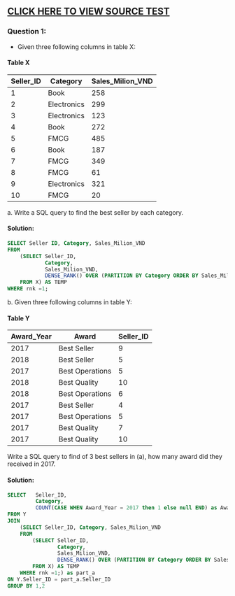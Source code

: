[CLICK HERE TO VIEW SOURCE TEST](https://drive.google.com/file/d/12Bx1KVPYar_acGFR6DAkS16sNEB-AFmA/view?usp=sharing)
---

### Question 1:
- Given three following columns in table X:
#### Table X

| Seller_ID | Category    | Sales_Milion_VND |
|-----------|------------|----------------------|
| 1         | Book       | 258                  |
| 2         | Electronics| 299                  |
| 3         | Electronics| 123                  |
| 4         | Book       | 272                  |
| 5         | FMCG       | 485                  |
| 6         | Book       | 187                  |
| 7         | FMCG       | 349                  |
| 8         | FMCG       | 61                   |
| 9         | Electronics| 321                  |
| 10        | FMCG       | 20                   |

a. Write a SQL query to find the best seller by each category.
#### Solution:
```sql
SELECT Seller ID, Category, Sales_Milion_VND
FROM
    (SELECT Seller_ID, 
            Category, 
            Sales_Milion_VND, 
            DENSE_RANK() OVER (PARTITION BY Category ORDER BY Sales_Milion_VND DESC) as rnk
    FROM X) AS TEMP
WHERE rnk =1;
```
b. Given three following columns in table Y:
#### Table Y
| Award_Year | Award            | Seller_ID |
|------------|------------------|-----------|
| 2017       | Best Seller      | 9         |
| 2018       | Best Seller      | 5         |
| 2017       | Best Operations  | 5         |
| 2018       | Best Quality     | 10        |
| 2018       | Best Operations  | 6         |
| 2017       | Best Seller      | 4         |
| 2017       | Best Operations  | 5         |
| 2017       | Best Quality     | 7         |
| 2017       | Best Quality     | 10        |

Write a SQL query to find of 3 best sellers in (a), how many award did they received in
2017.
#### Solution:
```sql
SELECT   Seller_ID,
         Category, 
         COUNT(CASE WHEN Award_Year = 2017 then 1 else null END) as Award_in_2017)
FROM Y
JOIN 
    (SELECT Seller_ID, Category, Sales_Milion_VND
    FROM
        (SELECT Seller_ID, 
                Category, 
                Sales_Milion_VND, 
                DENSE_RANK() OVER (PARTITION BY Category ORDER BY Sales_Milion_VND DESC) as rnk
        FROM X) AS TEMP
    WHERE rnk =1;) as part_a
ON Y.Seller_ID = part_a.Seller_ID
GROUP BY 1,2
```



